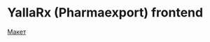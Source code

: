 # YallaRx (Pharmaexport) frontend

[Макет](https://www.figma.com/file/gHnI41Y2sPSrzFZ2ilc97P/PharmMarket_artedub)
